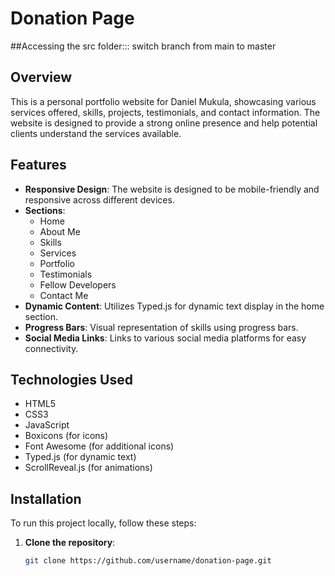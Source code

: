 # Donation Page

##Accessing the src folder::: switch branch from main to master

## Overview

This is a personal portfolio website for Daniel Mukula, showcasing various services offered, skills, projects, testimonials, and contact information. The website is designed to provide a strong online presence and help potential clients understand the services available.

## Features

- **Responsive Design**: The website is designed to be mobile-friendly and responsive across different devices.
- **Sections**: 
  - Home
  - About Me
  - Skills
  - Services
  - Portfolio
  - Testimonials
  - Fellow Developers
  - Contact Me
- **Dynamic Content**: Utilizes Typed.js for dynamic text display in the home section.
- **Progress Bars**: Visual representation of skills using progress bars.
- **Social Media Links**: Links to various social media platforms for easy connectivity.

## Technologies Used

- HTML5
- CSS3
- JavaScript
- Boxicons (for icons)
- Font Awesome (for additional icons)
- Typed.js (for dynamic text)
- ScrollReveal.js (for animations)

## Installation

To run this project locally, follow these steps:

1. **Clone the repository**:
   ```bash
   git clone https://github.com/username/donation-page.git
